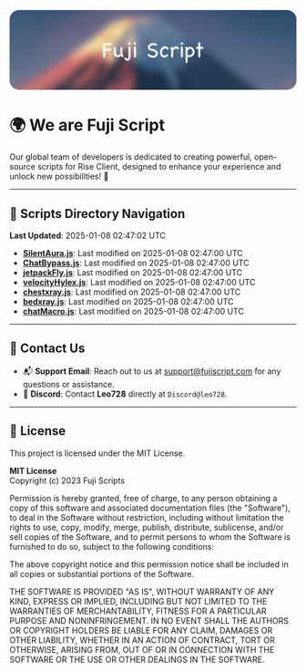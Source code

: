![Banner](.github/b.webp)

# 🌍 **We are Fuji Script**

Our global team of developers is dedicated to creating powerful, open-source scripts for Rise Client, designed to enhance your experience and unlock new possibilities! 🌟

---
<!-- SCRIPTS_NAVIGATION_START -->
## 📂 **Scripts Directory Navigation**

**Last Updated**: 2025-01-08 02:47:02 UTC

- **[SilentAura.js](scripts/SilentAura.js)**: Last modified on 2025-01-08 02:47:00 UTC
- **[ChatBypass.js](scripts/ChatBypass.js)**: Last modified on 2025-01-08 02:47:00 UTC
- **[jetpackFly.js](scripts/jetpackFly.js)**: Last modified on 2025-01-08 02:47:00 UTC
- **[velocityHylex.js](scripts/velocityHylex.js)**: Last modified on 2025-01-08 02:47:00 UTC
- **[chestxray.js](scripts/chestxray.js)**: Last modified on 2025-01-08 02:47:00 UTC
- **[bedxray.js](scripts/bedxray.js)**: Last modified on 2025-01-08 02:47:00 UTC
- **[chatMacro.js](scripts/chatMacro.js)**: Last modified on 2025-01-08 02:47:00 UTC

<!-- SCRIPTS_NAVIGATION_END -->

---

## 💬 **Contact Us**  
- 📬 **Support Email**: Reach out to us at [support@fujiscript.com](mailto:support@fujiscript.com) for any questions or assistance.  
- 💬 **Discord**: Contact **Leo728** directly at `Discord@leo728`.

---

## 📜 **License**

This project is licensed under the MIT License.  

**MIT License**  
Copyright (c) 2023 Fuji Scripts  

Permission is hereby granted, free of charge, to any person obtaining a copy of this software and associated documentation files (the "Software"), to deal in the Software without restriction, including without limitation the rights to use, copy, modify, merge, publish, distribute, sublicense, and/or sell copies of the Software, and to permit persons to whom the Software is furnished to do so, subject to the following conditions:  

The above copyright notice and this permission notice shall be included in all copies or substantial portions of the Software.  

THE SOFTWARE IS PROVIDED "AS IS", WITHOUT WARRANTY OF ANY KIND, EXPRESS OR IMPLIED, INCLUDING BUT NOT LIMITED TO THE WARRANTIES OF MERCHANTABILITY, FITNESS FOR A PARTICULAR PURPOSE AND NONINFRINGEMENT. IN NO EVENT SHALL THE AUTHORS OR COPYRIGHT HOLDERS BE LIABLE FOR ANY CLAIM, DAMAGES OR OTHER LIABILITY, WHETHER IN AN ACTION OF CONTRACT, TORT OR OTHERWISE, ARISING FROM, OUT OF OR IN CONNECTION WITH THE SOFTWARE OR THE USE OR OTHER DEALINGS IN THE SOFTWARE.  

